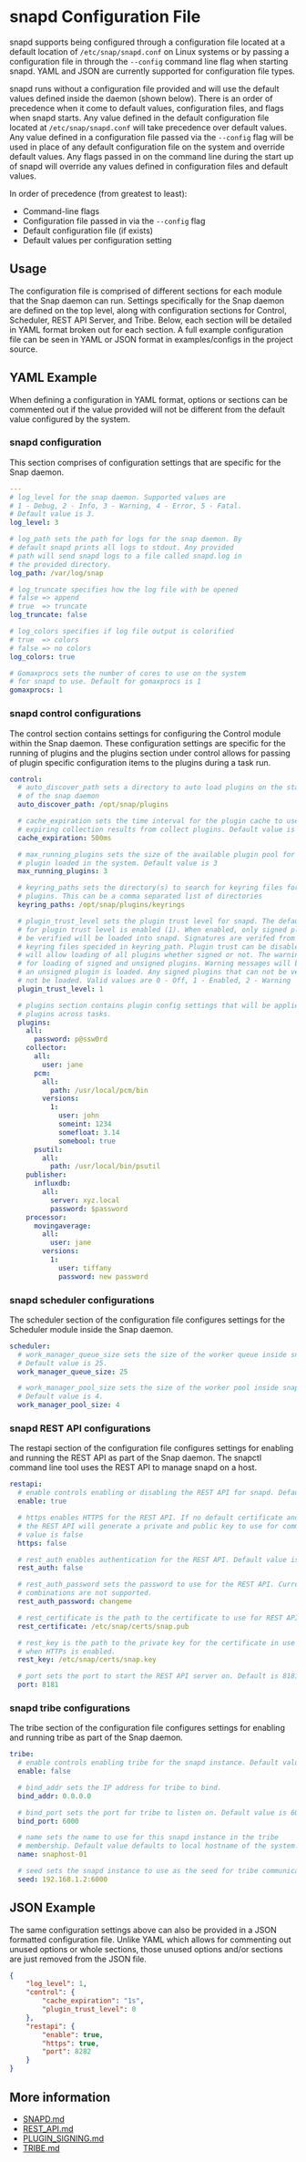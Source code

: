 <!--
http://www.apache.org/licenses/LICENSE-2.0.txt


Copyright 2015 Intel Corporation

Licensed under the Apache License, Version 2.0 (the "License");
you may not use this file except in compliance with the License.
You may obtain a copy of the License at

    http://www.apache.org/licenses/LICENSE-2.0

Unless required by applicable law or agreed to in writing, software
distributed under the License is distributed on an "AS IS" BASIS,
WITHOUT WARRANTIES OR CONDITIONS OF ANY KIND, either express or implied.
See the License for the specific language governing permissions and
limitations under the License.
-->

# snapd Configuration File

snapd supports being configured through a configuration file located at a default location of `/etc/snap/snapd.conf` on Linux systems or by passing a configuration file in through the `--config` command line flag when starting snapd. YAML and JSON are currently supported for configuration file types.

snapd runs without a configuration file provided and will use the default values defined inside the daemon (shown below). There is an order of precedence when it come to default values, configuration files, and flags when snapd starts. Any value defined in the default configuration file located at `/etc/snap/snapd.conf` will take precedence over default values. Any value defined in a configuration file passed via the `--config` flag will be used in place of any default configuration file on the system and override default values. Any flags passed in on the command line during the start up of snapd will override any values defined in configuration files and default values.

In order of precedence (from greatest to least):
- Command-line flags
- Configuration file passed in via the `--config` flag
- Default configuration file (if exists)
- Default values per configuration setting

## Usage
The configuration file is comprised of different sections for each module that the Snap daemon can run. Settings specifically for the Snap daemon are defined on the top level, along with configuration sections for Control, Scheduler, REST API Server, and Tribe. Below, each section will be detailed in YAML format broken out for each section. A full example configuration file can be seen in YAML or JSON format in examples/configs in the project source.

## YAML Example
When defining a configuration in YAML format, options or sections can be commented out if the value provided will not be different from the default value configured by the system.

### snapd configuration
This section comprises of configuration settings that are specific for the Snap daemon.

```yaml
---
# log_level for the snap daemon. Supported values are
# 1 - Debug, 2 - Info, 3 - Warning, 4 - Error, 5 - Fatal.
# Default value is 3.
log_level: 3

# log_path sets the path for logs for the snap daemon. By
# default snapd prints all logs to stdout. Any provided
# path will send snapd logs to a file called snapd.log in
# the provided directory.
log_path: /var/log/snap

# log_truncate specifies how the log file with be opened
# false => append
# true  => truncate
log_truncate: false

# log_colors specifies if log file output is colorified
# true  => colors
# false => no colors
log_colors: true

# Gomaxprocs sets the number of cores to use on the system
# for snapd to use. Default for gomaxprocs is 1
gomaxprocs: 1
```

### snapd control configurations
The control section contains settings for configuring the Control module within the Snap daemon. These configuration settings are specific for the running of plugins and the plugins section under control allows for passing of plugin specific configuration items to the plugins during a task run.

```yaml
control:
  # auto_discover_path sets a directory to auto load plugins on the start
  # of the snap daemon
  auto_discover_path: /opt/snap/plugins

  # cache_expiration sets the time interval for the plugin cache to use before
  # expiring collection results from collect plugins. Default value is 500ms
  cache_expiration: 500ms

  # max_running_plugins sets the size of the available plugin pool for each
  # plugin loaded in the system. Default value is 3
  max_running_plugins: 3

  # keyring_paths sets the directory(s) to search for keyring files for signed
  # plugins. This can be a comma separated list of directories
  keyring_paths: /opt/snap/plugins/keyrings

  # plugin_trust_level sets the plugin trust level for snapd. The default state
  # for plugin trust level is enabled (1). When enabled, only signed plugins that can
  # be verified will be loaded into snapd. Signatures are verifed from
  # keyring files specided in keyring_path. Plugin trust can be disabled (0) which
  # will allow loading of all plugins whether signed or not. The warning state allows
  # for loading of signed and unsigned plugins. Warning messages will be displayed if
  # an unsigned plugin is loaded. Any signed plugins that can not be verified will
  # not be loaded. Valid values are 0 - Off, 1 - Enabled, 2 - Warning
  plugin_trust_level: 1

  # plugins section contains plugin config settings that will be applied for
  # plugins across tasks.
  plugins:
    all:
      password: p@ssw0rd
    collector:
      all:
        user: jane
      pcm:
        all:
          path: /usr/local/pcm/bin
        versions:
          1:
            user: john
            someint: 1234
            somefloat: 3.14
            somebool: true
      psutil:
        all:
          path: /usr/local/bin/psutil
    publisher:
      influxdb:
        all:
          server: xyz.local
          password: $password
    processor:
      movingaverage:
        all:
          user: jane
        versions:
          1:
            user: tiffany
            password: new password
```

### snapd scheduler configurations
The scheduler section of the configuration file configures settings for the Scheduler module inside the Snap daemon.

```yaml
scheduler:
  # work_manager_queue_size sets the size of the worker queue inside snapd scheduler.
  # Default value is 25.
  work_manager_queue_size: 25

  # work_manager_pool_size sets the size of the worker pool inside snapd scheduler.
  # Default value is 4.
  work_manager_pool_size: 4
```

### snapd REST API configurations
The restapi section of the configuration file configures settings for enabling and running the REST API as part of the Snap daemon. The snapctl command line tool uses the REST API to manage snapd on a host.

```yaml
restapi:
  # enable controls enabling or disabling the REST API for snapd. Default value is enabled.
  enable: true

  # https enables HTTPS for the REST API. If no default certificate and key are provided, then
  # the REST API will generate a private and public key to use for communication. Default
  # value is false
  https: false

  # rest_auth enables authentication for the REST API. Default value is false
  rest_auth: false

  # rest_auth_password sets the password to use for the REST API. Currently user and password
  # combinations are not supported.
  rest_auth_password: changeme

  # rest_certificate is the path to the certificate to use for REST API when HTTPS is also enabled.
  rest_certificate: /etc/snap/certs/snap.pub

  # rest_key is the path to the private key for the certificate in use by the REST API
  # when HTTPs is enabled.
  rest_key: /etc/snap/certs/snap.key

  # port sets the port to start the REST API server on. Default is 8181
  port: 8181
```

### snapd tribe configurations
The tribe section of the configuration file configures settings for enabling and running tribe as part of the Snap daemon.
```yaml
tribe:
  # enable controls enabling tribe for the snapd instance. Default value is false.
  enable: false

  # bind_addr sets the IP address for tribe to bind.
  bind_addr: 0.0.0.0

  # bind_port sets the port for tribe to listen on. Default value is 6000
  bind_port: 6000

  # name sets the name to use for this snapd instance in the tribe
  # membership. Default value defaults to local hostname of the system.
  name: snaphost-01

  # seed sets the snapd instance to use as the seed for tribe communications
  seed: 192.168.1.2:6000
```

## JSON Example
The same configuration settings above can also be provided in a JSON formatted configuration file. Unlike YAML which allows for commenting out unused options or whole sections, those unused options and/or sections are just removed from the JSON file.

```json
{
    "log_level": 1,
    "control": {
        "cache_expiration": "1s",
        "plugin_trust_level": 0
    },
    "restapi": {
        "enable": true,
        "https": true,
        "port": 8282
    }
}
```

## More information
* [SNAPD.md](SNAPD.md)
* [REST_API.md](REST_API.md)
* [PLUGIN_SIGNING.md](PLUGIN_SIGNING.md)
* [TRIBE.md](TRIBE.md)
